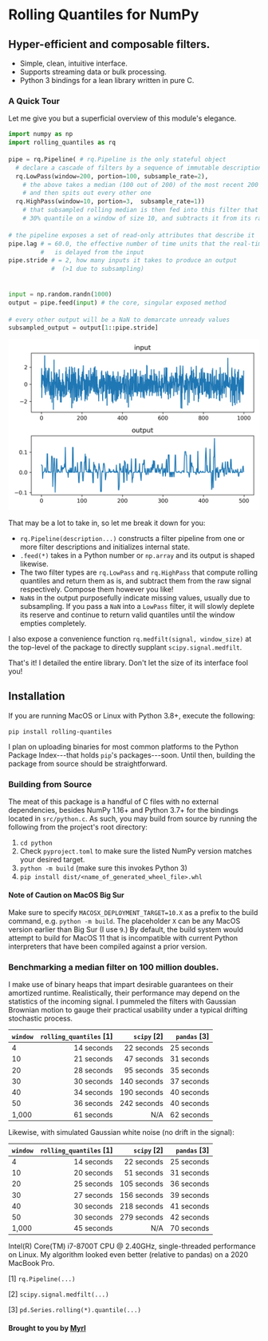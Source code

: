 # Rolling Quantiles for NumPy
## Hyper-efficient and composable filters.

* Simple, clean, intuitive interface.
* Supports streaming data or bulk processing.
* Python 3 bindings for a lean library written in pure C.

### A Quick Tour

Let me give you but a superficial overview of this module's elegance.

```python
import numpy as np
import rolling_quantiles as rq

pipe = rq.Pipeline( # rq.Pipeline is the only stateful object
  # declare a cascade of filters by a sequence of immutable description objects
  rq.LowPass(window=200, portion=100, subsample_rate=2),
    # the above takes a median (100 out of 200) of the most recent 200 points
    # and then spits out every other one
  rq.HighPass(window=10, portion=3,  subsample_rate=1))
    # that subsampled rolling median is then fed into this filter that takes a
    # 30% quantile on a window of size 10, and subtracts it from its raw input

# the pipeline exposes a set of read-only attributes that describe it
pipe.lag # = 60.0, the effective number of time units that the real-time output
         #   is delayed from the input
pipe.stride # = 2, how many inputs it takes to produce an output
            #  (>1 due to subsampling)


input = np.random.randn(1000)
output = pipe.feed(input) # the core, singular exposed method

# every other output will be a NaN to demarcate unready values
subsampled_output = output[1::pipe.stride]
```
![Example Signal](example.png)

That may be a lot to take in, so let me break it down for you:
* `rq.Pipeline(description...)` constructs a filter pipeline from one or more filter descriptions and initializes internal state.
* `.feed(*)` takes in a Python number or `np.array` and its output is shaped likewise.
* The two filter types are `rq.LowPass` and `rq.HighPass` that compute rolling quantiles and return them as is, and subtract them from the raw signal respectively. Compose them however you like!
* `NaN`s in the output purposefully indicate missing values, usually due to subsampling. If you pass a `NaN` into a `LowPass` filter, it will slowly deplete its reserve and continue to return valid quantiles until the window empties completely.

I also expose a convenience function `rq.medfilt(signal, window_size)` at the top-level of the package to directly supplant `scipy.signal.medfilt`.

That's it! I detailed the entire library. Don't let the size of its interface fool you!

## Installation

If you are running MacOS or Linux with Python 3.8+, execute the following:

`pip install rolling-quantiles`

I plan on uploading binaries for most common platforms to the Python Package Index---that holds `pip`'s packages---soon. Until then, building the package from source should be straightforward.

### Building from Source

The meat of this package is a handful of C files with no external dependencies, besides NumPy 1.16+ and Python 3.7+ for the bindings located in `src/python.c`. As such, you may build from source by running the following from the project's root directory:
1. `cd python`
2. Check `pyproject.toml` to make sure the listed NumPy version matches your desired target.
3. `python -m build` (make sure this invokes Python 3)
4. `pip install dist/<name_of_generated_wheel_file>.whl`

#### Note of Caution on MacOS Big Sur
Make sure to specify `MACOSX_DEPLOYMENT_TARGET=10.X` as a prefix to the build command, e.g. `python -m build`. The placeholder `X` can be any MacOS version earlier than Big Sur (I use `9`.) By default, the build system would attempt to build for MacOS 11 that is incompatible with current Python interpreters that have been compiled against a prior version.


### Benchmarking a median filter on 100 million doubles.

I make use of binary heaps that impart desirable guarantees on their amortized runtime. Realistically, their performance may depend on the statistics of the incoming signal. I pummeled the filters with Gaussian Brownian motion to gauge their practical usability under a typical drifting stochastic process.

| `window` | `rolling_quantiles` [1] | `scipy` [2] | `pandas` [3] |
| :------- | ------------------:     | ----------: | -----------: |
| 4        | 14 seconds              | 22 seconds  | 25 seconds   |
| 10       | 21 seconds              | 47 seconds  | 31 seconds   |
| 20       | 28 seconds              | 95 seconds  | 35 seconds   |
| 30       | 30 seconds              | 140 seconds | 37 seconds   |
| 40       | 34 seconds              | 190 seconds | 40 seconds   |
| 50       | 36 seconds              | 242 seconds | 40 seconds   |
| 1,000    | 61 seconds              | N/A         | 62 seconds   |

Likewise, with simulated Gaussian white noise (no drift in the signal):

| `window` | `rolling_quantiles` [1] | `scipy` [2] | `pandas` [3] |
| :------- | ------------------:     | ----------: | -----------: |
| 4        | 14 seconds              | 22 seconds  | 25 seconds   |
| 10       | 20 seconds              | 51 seconds  | 31 seconds   |
| 20       | 25 seconds              | 105 seconds | 36 seconds   |
| 30       | 27 seconds              | 156 seconds | 39 seconds   |
| 40       | 30 seconds              | 218 seconds | 41 seconds   |
| 50       | 30 seconds              | 279 seconds | 42 seconds   |
| 1,000    | 45 seconds              | N/A         | 70 seconds   |

Intel(R) Core(TM) i7-8700T CPU @ 2.40GHz, single-threaded performance on Linux. My algorithm looked even better (relative to pandas) on a 2020 MacBook Pro.

[1] `rq.Pipeline(...)`

[2] `scipy.signal.medfilt(...)`

[3] `pd.Series.rolling(*).quantile(...)`



#### Brought to you by [Myrl](https://myrl.marmarel.is)
